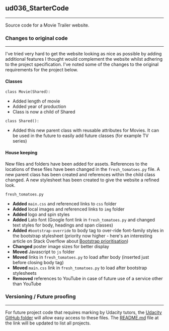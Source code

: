 ## ud036_StarterCode
___
Source code for a Movie Trailer website.

### Changes to original code
___
I've tried very hard to get the website looking as nice as possible by adding additional features I thought would complement the website whilst adhering to the project specification. I've noted some of the changes to the original requirements for the project below.

#### Classes

`class Movie(Shared):`

- Added length of movie
- Added year of production
- Class is now a child of Shared

`class Shared():`

- Added this new parent class with reusable attributes for Movies. It can be used in the future to easily add future classes (for example TV series)

#### House keeping

New files and folders have been added for assets. References to the locations of these files have been changed in the `fresh_tomatoes.py` file. A new parent class has been created and references within the child class changed. A new stylesheet has been created to give the website a refined look.

`fresh_tomatoes.py`

- **Added** `main.css` and referenced links to `css` folder
- **Added** local images and referenced links to `img` folder
- **Added** logo and spin styles
- **Added** Lato font (Google font link in `fresh_tomatoes.py` and changed text styles for body, headings and span classes)
- **Added** `#bootstrap-override` to body tag to over-ride font-family styles in the bootstrap stylesheet (priority now higher - here's an interesting article on Stack Overflow about [Bootstrap prioritisation](https://stackoverflow.com/questions/20721248/best-way-to-override-bootstrap-css))
- **Changed** poster image sizes for better display
- **Moved** Javascript to `js` folder
- **Moved** links in `fresh_tomatoes.py` to load after body (inserted just before closing body tag)
- **Moved** `main.css` link in `fresh_tomatoes.py` to load after bootstrap stylesheets
- **Removed** references to YouTube in case of future use of a service other than YouTube

### Versioning / Future proofing
___
For future project code that requires marking by Udacity tutors, the [Udacity GitHub folder](https://github.com/mattbingham/udacity) will allow easy access to these files. The [README.md](https://github.com/mattbingham/udacity/blob/master/README.md) file at the link will be updated to list all projects.